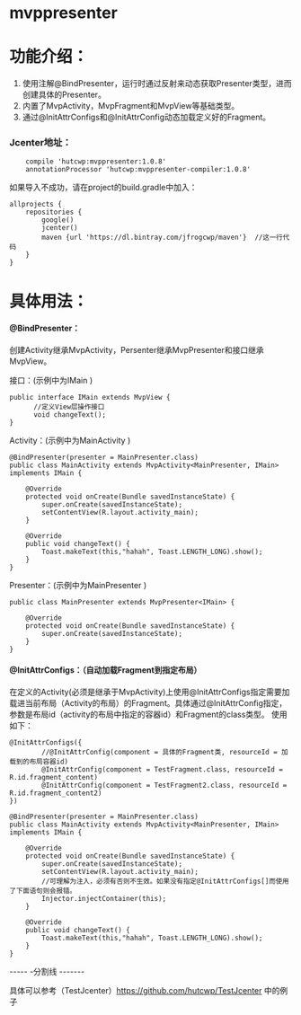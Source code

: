 # mvppresenter

# 功能介绍：
1. 使用注解@BindPresenter，运行时通过反射来动态获取Presenter类型，进而创建具体的Presenter。
2. 内置了MvpActivity，MvpFragment和MvpView等基础类型。
3. 通过@InitAttrConfigs和@InitAttrConfig动态加载定义好的Fragment。

### Jcenter地址：
```
    compile 'hutcwp:mvppresenter:1.0.8'
    annotationProcessor 'hutcwp:mvppresenter-compiler:1.0.8'
```

如果导入不成功，请在project的build.gradle中加入：
```
allprojects {
    repositories {
        google()
        jcenter()
        maven {url 'https://dl.bintray.com/jfrogcwp/maven'}  //这一行代码
    }
}
```

# 具体用法：
#### @BindPresenter：
创建Activity继承MvpActivity，Persenter继承MvpPresenter和接口继承MvpView。

接口：(示例中为IMain )
```
public interface IMain extends MvpView {
      //定义View层操作接口
      void changeText();
}
```

Activity：(示例中为MainActivity )
```
@BindPresenter(presenter = MainPresenter.class)
public class MainActivity extends MvpActivity<MainPresenter, IMain> implements IMain {

    @Override
    protected void onCreate(Bundle savedInstanceState) {
        super.onCreate(savedInstanceState);
        setContentView(R.layout.activity_main);
    }

    @Override
    public void changeText() {
        Toast.makeText(this,"hahah", Toast.LENGTH_LONG).show();
    }
}
```

Presenter：(示例中为MainPresenter )
```
public class MainPresenter extends MvpPresenter<IMain> {

    @Override
    protected void onCreate(Bundle savedInstanceState) {
        super.onCreate(savedInstanceState);
    }
}
```

#### @InitAttrConfigs：（自动加载Fragment到指定布局）
在定义的Activity(必须是继承于MvpActivity)上使用@InitAttrConfigs指定需要加载进当前布局（Activity的布局）的Fragment。具体通过@InitAttrConfig指定，参数是布局id（activity的布局中指定的容器id）和Fragment的class类型。
使用如下：
```
@InitAttrConfigs({
        //@InitAttrConfig(component = 具体的Fragment类, resourceId = 加载到的布局容器id)
        @InitAttrConfig(component = TestFragment.class, resourceId = R.id.fragment_content)
        @InitAttrConfig(component = TestFragment2.class, resourceId = R.id.fragment_content2)
})

@BindPresenter(presenter = MainPresenter.class)
public class MainActivity extends MvpActivity<MainPresenter, IMain> implements IMain {

    @Override
    protected void onCreate(Bundle savedInstanceState) {
        super.onCreate(savedInstanceState);
        setContentView(R.layout.activity_main);
        //可理解为注入，必须有否则不生效。如果没有指定@InitAttrConfigs[]而使用了下面语句则会报错。
        Injector.injectContainer(this);
    }

    @Override
    public void changeText() {
        Toast.makeText(this,"hahah", Toast.LENGTH_LONG).show();
    }
}
```


----- -分割线 -------

 具体可以参考（TestJcenter）https://github.com/hutcwp/TestJcenter 中的例子
